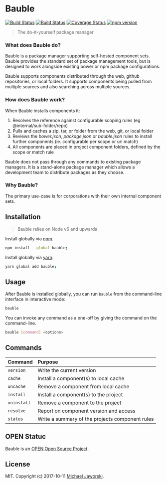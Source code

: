 # Bauble

[![Build Status](https://img.shields.io/badge/bauble-available-green.svg)](https://www.npmjs.com/package/bauble)
[![Build Status](https://travis-ci.org/mwjaworski/bauble.svg?branch=docs-and-testing)](https://travis-ci.org/mwjaworski/bauble)
[![Coverage Status](https://coveralls.io/repos/github/mwjaworski/bauble/badge.svg?branch=master)](https://coveralls.io/github/mwjaworski/bauble?branch=master)
[![npm version](https://badge.fury.io/js/bauble.svg)](https://badge.fury.io/js/bauble)

> The do-it-yourself package manager

### What does Bauble do?

Bauble is a package manager supporting self-hosted component sets. Bauble provides the standard set of package management tools, but is designed to work alongside existing bower or npm package configurations.

Bauble supports components distributed through the web, github repositories, or local folders. It supports components being pulled from multiple sources and also searching across multiple sources.

### How does Bauble work?

When Bauble installs components it:

1. Resolves the reference against configurable scoping rules (eg @internal/sub-folder/repo)
2. Pulls and caches a zip, tar, or folder from the web, git, or local folder
3. Reviews the _bower.json_, _package.json_ or _bauble.json_ rules to install further components (ie. configurable per scope or url match)
4. All components are placed in project component folders, defined by the scope or match rule

Bauble does not pass through any commands to existing package managers. It is a stand-alone package manager which allows a development team to distribute packages as they choose.

### Why Bauble?

The primary use-case is for corporations with their own internal component sets.

## Installation

> Bauble relies on Node v6 and upwards

Install globally via [npm](npmjs.org).

```bash
npm install --global bauble;
```

Install globally via [yarn](https://yarnpkg.com/).

```bash
yarn global add bauble;
```

## Usage

After Bauble is installed globally, you can run `bauble` from the command-line interface in interactive mode:

```bash
bauble
```

You can invoke any command as a one-off by giving the command on the command-line.

```bash
bauble [command] <options>
```

## Commands

| Command       | Purpose
|:--------------|:-----------------------------------------
| `version`     | Write the current version
| `cache`       | Install a component(s) to local cache
| `uncache`     | Remove a component from local cache
| `install`     | Install a component(s) to the project
| `uninstall`   | Remove a component to the project
| `resolve`     | Report on component version and access
| `status`      | Write a summary of the projects component rules

## OPEN Statuc

Bauble is an [OPEN Open Source Project](http://openopensource.org/).

## License

MIT. Copyright (c) 2017-10-11 [Michael Jaworski](https://github.com/mwjaworski).
